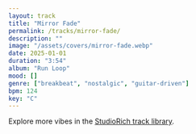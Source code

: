 ```yaml
---
layout: track
title: "Mirror Fade"
permalink: /tracks/mirror-fade/
description: ""
image: "/assets/covers/mirror-fade.webp"
date: 2025-01-01
duration: "3:54"
album: "Run Loop"
mood: []
genre: ["breakbeat", "nostalgic", "guitar-driven"]
bpm: 124
key: "C"
---
```


Explore more vibes in the [StudioRich track library](/tracks/).
